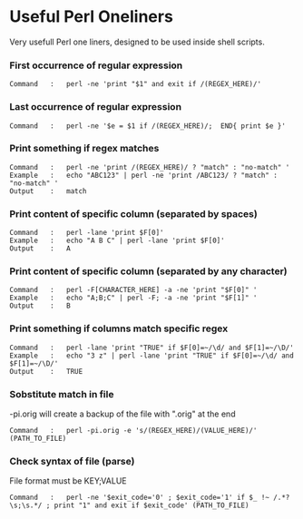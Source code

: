# Useful Perl Oneliners
Very usefull Perl one liners, designed to be used inside shell scripts.


### First occurrence of regular expression

```
Command   :   perl -ne 'print "$1" and exit if /(REGEX_HERE)/'
```

### Last occurrence of regular expression

```
Command   :   perl -ne '$e = $1 if /(REGEX_HERE)/;  END{ print $e }'
```

### Print something if regex matches

```
Command   :   perl -ne 'print /(REGEX_HERE)/ ? "match" : "no-match" '
Example   :   echo "ABC123" | perl -ne 'print /ABC123/ ? "match" : "no-match" '  
Output    :   match
```

### Print content of specific column (separated by spaces)

```
Command   :   perl -lane 'print $F[0]'
Example   :   echo "A B C" | perl -lane 'print $F[0]'
Output    :   A
```

### Print content of specific column (separated by any character)

```
Command   :   perl -F[CHARACTER_HERE] -a -ne 'print "$F[0]" '
Example   :   echo "A;B;C" | perl -F; -a -ne 'print "$F[1]" '
Output    :   B
```

### Print something if columns match specific regex

```
Command   :   perl -lane 'print "TRUE" if $F[0]=~/\d/ and $F[1]=~/\D/'
Example   :   echo "3 z" | perl -lane 'print "TRUE" if $F[0]=~/\d/ and $F[1]=~/\D/'
Output    :   TRUE
```

### Sobstitute match in file
-pi.orig will create a backup of the file with ".orig" at the end
```
Command   :   perl -pi.orig -e 's/(REGEX_HERE)/(VALUE_HERE)/' (PATH_TO_FILE)
```

### Check syntax of file (parse)
File format must be KEY;VALUE
```
Command   :   perl -ne '$exit_code='0' ; $exit_code='1' if $_ !~ /.*?\s;\s.*/ ; print "1" and exit if $exit_code' (PATH_TO_FILE)
```
